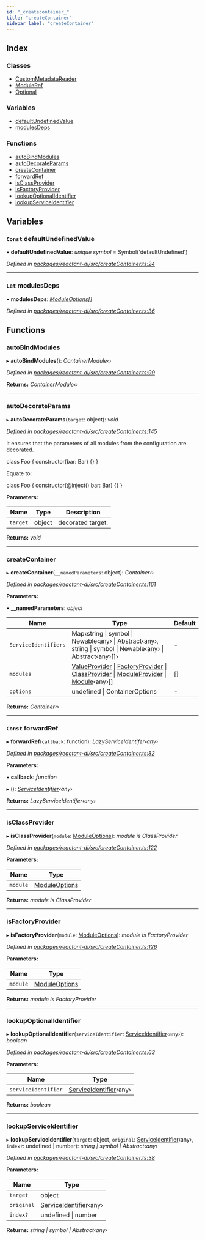```yaml
---
id: "_createcontainer_"
title: "createContainer"
sidebar_label: "createContainer"
---
```


## Index

### Classes

* [CustomMetadataReader](../classes/_createcontainer_.custommetadatareader.md)
* [ModuleRef](../classes/_createcontainer_.moduleref.md)
* [Optional](../classes/_createcontainer_.optional.md)

### Variables

* [defaultUndefinedValue](_createcontainer_.md#const-defaultundefinedvalue)
* [modulesDeps](_createcontainer_.md#let-modulesdeps)

### Functions

* [autoBindModules](_createcontainer_.md#autobindmodules)
* [autoDecorateParams](_createcontainer_.md#autodecorateparams)
* [createContainer](_createcontainer_.md#createcontainer)
* [forwardRef](_createcontainer_.md#const-forwardref)
* [isClassProvider](_createcontainer_.md#isclassprovider)
* [isFactoryProvider](_createcontainer_.md#isfactoryprovider)
* [lookupOptionalIdentifier](_createcontainer_.md#lookupoptionalidentifier)
* [lookupServiceIdentifier](_createcontainer_.md#lookupserviceidentifier)

## Variables

### `Const` defaultUndefinedValue

• **defaultUndefinedValue**: *unique symbol* = Symbol('defaultUndefined')

*Defined in [packages/reactant-di/src/createContainer.ts:24](https://github.com/unadlib/reactant/blob/8ae0877/packages/reactant-di/src/createContainer.ts#L24)*

___

### `Let` modulesDeps

• **modulesDeps**: *[ModuleOptions](_interfaces_.md#moduleoptions)[]*

*Defined in [packages/reactant-di/src/createContainer.ts:36](https://github.com/unadlib/reactant/blob/8ae0877/packages/reactant-di/src/createContainer.ts#L36)*

## Functions

###  autoBindModules

▸ **autoBindModules**(): *ContainerModule‹›*

*Defined in [packages/reactant-di/src/createContainer.ts:99](https://github.com/unadlib/reactant/blob/8ae0877/packages/reactant-di/src/createContainer.ts#L99)*

**Returns:** *ContainerModule‹›*

___

###  autoDecorateParams

▸ **autoDecorateParams**(`target`: object): *void*

*Defined in [packages/reactant-di/src/createContainer.ts:145](https://github.com/unadlib/reactant/blob/8ae0877/packages/reactant-di/src/createContainer.ts#L145)*

It ensures that the parameters of all modules from the configuration are decorated.

class Foo {
  constructor(bar: Bar) {}
}

Equate to:

class Foo {
  constructor(@inject() bar: Bar) {}
}

**Parameters:**

Name | Type | Description |
------ | ------ | ------ |
`target` | object | decorated target.  |

**Returns:** *void*

___

###  createContainer

▸ **createContainer**(`__namedParameters`: object): *Container‹›*

*Defined in [packages/reactant-di/src/createContainer.ts:161](https://github.com/unadlib/reactant/blob/8ae0877/packages/reactant-di/src/createContainer.ts#L161)*

**Parameters:**

▪ **__namedParameters**: *object*

Name | Type | Default |
------ | ------ | ------ |
`ServiceIdentifiers` | Map‹string &#124; symbol &#124; Newable‹any› &#124; Abstract‹any›, string &#124; symbol &#124; Newable‹any› &#124; Abstract‹any›[]› | - |
`modules` | [ValueProvider](../interfaces/_interfaces_.valueprovider.md) &#124; [FactoryProvider](../interfaces/_interfaces_.factoryprovider.md) &#124; [ClassProvider](../interfaces/_interfaces_.classprovider.md) &#124; [ModuleProvider](../interfaces/_interfaces_.moduleprovider.md) &#124; [Module](../interfaces/_interfaces_.module.md)‹any›[] | [] |
`options` | undefined &#124; ContainerOptions | - |

**Returns:** *Container‹›*

___

### `Const` forwardRef

▸ **forwardRef**(`callback`: function): *LazyServiceIdentifer‹any›*

*Defined in [packages/reactant-di/src/createContainer.ts:82](https://github.com/unadlib/reactant/blob/8ae0877/packages/reactant-di/src/createContainer.ts#L82)*

**Parameters:**

▪ **callback**: *function*

▸ (): *[ServiceIdentifier](_interfaces_.md#serviceidentifier)‹any›*

**Returns:** *LazyServiceIdentifer‹any›*

___

###  isClassProvider

▸ **isClassProvider**(`module`: [ModuleOptions](_interfaces_.md#moduleoptions)): *module is ClassProvider*

*Defined in [packages/reactant-di/src/createContainer.ts:122](https://github.com/unadlib/reactant/blob/8ae0877/packages/reactant-di/src/createContainer.ts#L122)*

**Parameters:**

Name | Type |
------ | ------ |
`module` | [ModuleOptions](_interfaces_.md#moduleoptions) |

**Returns:** *module is ClassProvider*

___

###  isFactoryProvider

▸ **isFactoryProvider**(`module`: [ModuleOptions](_interfaces_.md#moduleoptions)): *module is FactoryProvider*

*Defined in [packages/reactant-di/src/createContainer.ts:126](https://github.com/unadlib/reactant/blob/8ae0877/packages/reactant-di/src/createContainer.ts#L126)*

**Parameters:**

Name | Type |
------ | ------ |
`module` | [ModuleOptions](_interfaces_.md#moduleoptions) |

**Returns:** *module is FactoryProvider*

___

###  lookupOptionalIdentifier

▸ **lookupOptionalIdentifier**(`serviceIdentifier`: [ServiceIdentifier](_interfaces_.md#serviceidentifier)‹any›): *boolean*

*Defined in [packages/reactant-di/src/createContainer.ts:63](https://github.com/unadlib/reactant/blob/8ae0877/packages/reactant-di/src/createContainer.ts#L63)*

**Parameters:**

Name | Type |
------ | ------ |
`serviceIdentifier` | [ServiceIdentifier](_interfaces_.md#serviceidentifier)‹any› |

**Returns:** *boolean*

___

###  lookupServiceIdentifier

▸ **lookupServiceIdentifier**(`target`: object, `original`: [ServiceIdentifier](_interfaces_.md#serviceidentifier)‹any›, `index?`: undefined | number): *string | symbol | Abstract‹any›*

*Defined in [packages/reactant-di/src/createContainer.ts:38](https://github.com/unadlib/reactant/blob/8ae0877/packages/reactant-di/src/createContainer.ts#L38)*

**Parameters:**

Name | Type |
------ | ------ |
`target` | object |
`original` | [ServiceIdentifier](_interfaces_.md#serviceidentifier)‹any› |
`index?` | undefined &#124; number |

**Returns:** *string | symbol | Abstract‹any›*
